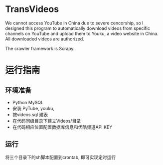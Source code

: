 # TransVideos
We cannot access YouTube in China due to severe cencorship, so I designed this program to automatically download videos from specific channels on YouTube and upload them to Youku, a video website in China. All downloaded videos are authorized.

The crawler framework is Scrapy.

# 运行指南
## 环境准备
* Python MySQL
* 安装 PyTube, youku, 
* 按videos.sql 建表
* 在代码同级目录下建立Videos/目录
* 在代码相应位置配置数据库信息和优酷频道API KEY
## 运行
将三个目录下的sh脚本配置到crontab, 即可实现定时运行
